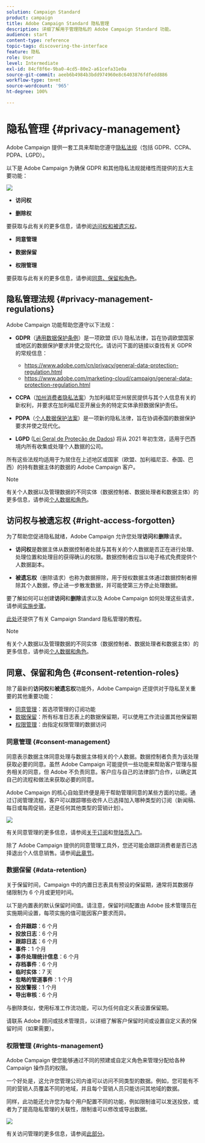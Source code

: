 ```yaml
---
solution: Campaign Standard
product: campaign
title: Adobe Campaign Standard 隐私管理
description: 详细了解用于管理隐私的 Adobe Campaign Standard 功能。
audience: start
content-type: reference
topic-tags: discovering-the-interface
feature: 隐私
role: User
level: Intermediate
exl-id: 84cf8f6e-9ba0-4cd5-80e2-a61cefa31e0a
source-git-commit: aeeb6b4984b3bdd974960e8c6403876fdfedd886
workflow-type: tm+mt
source-wordcount: '965'
ht-degree: 100%

---
```


# 隐私管理 {#privacy-management}

Adobe Campaign 提供一套工具来帮助您遵守[隐私法规](#privacy-management-regulations)（包括 GDPR、CCPA、PDPA、LGPD）。

以下是 Adobe Campaign 为确保 GDPR 和其他隐私法规就绪性而提供的五大主要功能：

![](assets/privacy-gdpr-use-cases.png)

* **访问权**

* **删除权**

要获取与此有关的更多信息，请参阅[访问权和被遗忘权](#right-access-forgotten)。

* **同意管理**

* **数据保留**

* **权限管理**

要获取与此有关的更多信息，请参阅[同意、保留和角色](#consent-retention-roles)。

<!--This section presents general information on what Privacy management is and the features provided by Adobe Campaign to manage the [Right to Access and Right to be Forgotten](#right-access-forgotten).

It also contains information on important features to manage Privacy ([consent, data retention and user roles](#consent-retention-roles)), as well as best practices to help you with your Privacy compliance when using Adobe Campaign.-->

## 隐私管理法规 {#privacy-management-regulations}

Adobe Campaign 功能帮助您遵守以下法规：

* **GDPR**（[通用数据保护条例](https://ec.europa.eu/info/law/law-topic/data-protection/reform/what-does-general-data-protection-regulation-gdpr-govern_en)）是一项欧盟 (EU) 隐私法律，旨在协调欧盟国家或地区的数据保护要求并使之现代化。请访问下面的链接以查找有关 GDPR 的常规信息：

   * https://www.adobe.com/cn/privacy/general-data-protection-regulation.html
   * https://www.adobe.com/marketing-cloud/campaign/general-data-protection-regulation.html

* **CCPA**（[加州消费者隐私法案](https://leginfo.legislature.ca.gov/faces/codes_displayText.xhtml?lawCode=CIV&amp;division=3.&amp;title=1.81.5.&amp;part=4.&amp;chapter=&amp;article=)）为加利福尼亚州居民提供与其个人信息有关的新权利，并要求在加利福尼亚开展业务的特定实体承担数据保护责任。
* **PDPA**（[个人数据保护法案](https://secureprivacy.ai/thailand-pdpa-summary-what-businesses-need-to-know/)）是一项新的隐私法律，旨在协调泰国的数据保护要求并使之现代化。
* **LGPD** ([Lei Geral de Proteção de Dados](https://iapp.org/media/pdf/resource_center/Brazilian_General_Data_Protection_Law.pdf)) 将从 2021 年初生效，适用于巴西境内所有收集或处理个人数据的公司。

所有这些法规均适用于为居住在上述地区或国家（欧盟、加利福尼亚、泰国、巴西）的持有数据主体的数据的 Adobe Campaign 客户。

>[!NOTE]
>
>有关个人数据以及管理数据的不同实体（数据控制者、数据处理者和数据主体）的更多信息，请参阅[个人数据和角色](../../start/using/privacy.md#personal-data)。

## 访问权与被遗忘权 {#right-access-forgotten}

为了帮助您促进隐私就绪，Adobe Campaign 允许您处理&#x200B;**访问**&#x200B;和&#x200B;**删除**&#x200B;请求。

* **访问权**&#x200B;是数据主体从数据控制者处就与其有关的个人数据是否正在进行处理、处理位置和处理目的获得确认的权限。数据控制者应当以电子格式免费提供个人数据副本。

* **被遗忘权**（删除请求）也称为数据擦除，用于授权数据主体通过数据控制者擦除其个人数据，停止进一步散发数据，并可能使第三方停止处理数据。

要了解如何可以创建&#x200B;**访问**&#x200B;和&#x200B;**删除**&#x200B;请求以及 Adobe Campaign 如何处理这些请求，请参阅[实施步骤](../../start/using/privacy-requests.md#about-privacy-requests)。

[此处](https://experienceleague.adobe.com/docs/campaign-standard-learn/tutorials/privacy/privacy-overview.html?lang=zh-Hans#privacy)还提供了有关 Campaign Standard 隐私管理的教程。

>[!NOTE]
>
>有关个人数据以及管理数据的不同实体（数据控制者、数据处理者和数据主体）的更多信息，请参阅[个人数据和角色](../../start/using/privacy.md#personal-data)。

## 同意、保留和角色 {#consent-retention-roles}

除了最新的&#x200B;**访问权**&#x200B;和&#x200B;**被遗忘权**&#x200B;功能外，Adobe Campaign 还提供对于隐私至关重要的其他重要功能：

* [同意管理](#consent-management)：首选项管理的订阅功能
* [数据保留](#data-retention)：所有标准日志表上的数据保留期，可以使用工作流设置其他保留期
* [权限管理](#rights-management)：由指定权限管理的数据访问

### 同意管理 {#consent-management}

同意表示数据主体同意处理与数据主体相关的个人数据。数据控制者负责为该处理获取必要的同意。虽然 Adobe Campaign 可能提供一些功能来帮助客户管理与服务相关的同意，但 Adobe 不负责同意。客户应与自己的法律部门合作，以确定其自己的流程和做法来获取必要的同意。

Adobe Campaign 的核心自始至终便是用于帮助管理同意的某些方面的功能。通过订阅管理流程，客户可以跟踪哪些收件人已选择加入哪种类型的订阅（新闻稿、每日或每周促销，还是任何其他类型的营销计划）。

![](assets/privacy-consent-management.png)

有关同意管理的更多信息，请参阅[关于订阅](../../audiences/using/about-subscriptions.md)和[登陆页入门](../../channels/using/getting-started-with-landing-pages.md)。

除了 Adobe Campaign 提供的同意管理工具外，您还可能会跟踪消费者是否已选择退出个人信息销售。请参阅[此章节](../../start/using/privacy-requests.md#sale-of-personal-information-ccpa)。

### 数据保留 {#data-retention}

关于保留时间，Campaign 中的内置日志表具有预设的保留期，通常将其数据存储限制为 6 个月或更短时间。

以下是内置表的默认保留时间值。请注意，保留时间配置由 Adobe 技术管理员在实施期间设置，每项实施的值可能因客户要求而异。

* **合并跟踪**：6 个月
* **投放日志**：6 个月
* **跟踪日志**：6 个月
* **事件**：1 个月
* **事件处理统计信息**：6 个月
* **存档事件**：6 个月
* **临时实体**：7 天
* **忽略的管道事件**：1 个月
* **投放警报**：1 个月
* **导出审核**：6 个月

与删除类似，使用标准工作流功能，可以为任何自定义表设置保留期。

请联系 Adobe 顾问或技术管理员，以详细了解客户保留时间或设置自定义表的保留时间（如果需要）。

### 权限管理 {#rights-management}

Adobe Campaign 使您能够通过不同的预建或自定义角色来管理分配给各种 Campaign 操作员的权限。

一个好处是，这允许您管理公司内谁可以访问不同类型的数据。例如，您可能有不同的营销人员覆盖不同的地域，并且每个营销人员只能访问其地域的数据。

同样，此功能还允许您为每个用户配置不同的功能，例如限制谁可以发送投放，或者为了提高隐私管理的关联性，限制谁可以修改或导出数据。

![](assets/privacy-user-management.png)

有关访问管理的更多信息，请参阅[此部分](../../administration/using/about-access-management.md)。
